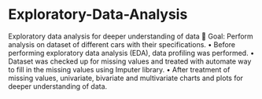 # Exploratory-Data-Analysis
Exploratory data analysis for deeper understanding of data   Goal: Perform analysis on dataset of different cars with their specifications.  • Before performing exploratory data analysis (EDA), data profiling was performed.  • Dataset was checked up for missing values and treated with automate way to fill in the missing values using Imputer library.  • After treatment of missing values, univariate, bivariate and multivariate charts and plots for deeper understanding of data.
